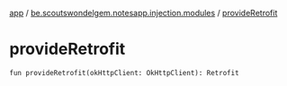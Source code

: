 [app](../index.md) / [be.scoutswondelgem.notesapp.injection.modules](index.md) / [provideRetrofit](./provide-retrofit.md)

# provideRetrofit

`fun provideRetrofit(okHttpClient: OkHttpClient): Retrofit`